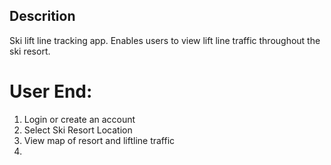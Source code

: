 ## Descrition 

Ski lift line tracking app. Enables users to view lift line traffic throughout the ski resort. 


# User End:
1) Login or create an account 
2) Select Ski Resort Location 
3) View map of resort and liftline traffic 
4) 
   

